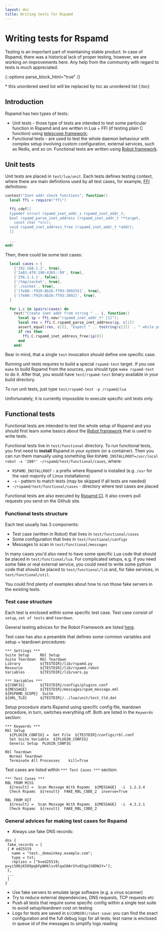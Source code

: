 ```yaml
---
layout: doc
title: Writing tests for Rspamd
---
```


# Writing tests for Rspamd

Testing is an important part of maintaining stable product. In case of Rspamd, there was a historical lack of proper testing, however, we are working on improvements here. Any help from the community with regard to tests is much appreciated.

{::options parse_block_html="true" /}

<div id="toc">
  * this unordered seed list will be replaced by toc as unordered list
  {:toc}
</div>

## Introduction

Rspamd has two types of tests:

* Unit tests - those type of tests are intended to test some particular function in Rspamd and are written in Lua + FFI (if testing plain C function) using [telescope framework](https://github.com/norman/telescope);
* Functional tests - are used to test the whole daemon behaviour with complex setup involving custom configuration, external services, such as Redis, and so on. Functional tests are written using [Robot framework](https://robotframework.org/).

## Unit tests

Unit tests are placed in `test/lua/unit`. Each tests defines testing context, where there are main definitions used by all test cases, for example, [FFI](http://luajit.org/ext_ffi.html) definitions:

```lua
context("Inet addr check functions", function()
  local ffi = require("ffi")

  ffi.cdef[[
  typedef struct rspamd_inet_addr_s rspamd_inet_addr_t;
  bool rspamd_parse_inet_address (rspamd_inet_addr_t **target,
    const char *src);
  void rspamd_inet_address_free (rspamd_inet_addr_t *addr);
  ]]
  
  ...
end)
```

Then, there could be some test cases:

```lua
  local cases = {
    {'192.168.1.1', true},
    {'2a01:4f8:190:43b5::99', true},
    {'256.1.1.1', false},
    {'/tmp/socket', true},
    {'./socket', true},
    {'[fe80::f919:8b26:ff93:3092%5]', true},
    {'[fe80::f919:8b26:ff93:3092]', true},
  }

  for i,c in ipairs(cases) do
    test("Create inet addr from string " .. i, function()
      local ip = ffi.new("rspamd_inet_addr_t* [1]");
      local res = ffi.C.rspamd_parse_inet_address(ip, c[1])
      assert_equal(res, c[2], "Expect " .. tostring(c[2]) .. " while parsing " .. c[1])
      if res then
        ffi.C.rspamd_inet_address_free(ip[0])
      end
    end)
```

Bear in mind, that a single `test` invocation should define one specific case.

Running unit tests requires to build a special `rspamd-test` target. If you use `make` to build Rspamd from the sources, you should type `make rspamd-test` to do it. After that, you would have `test/rspamd-test` binary available in your build directory. 

To run unit tests, just type `test/rspamd-test -p /rspamd/lua`

Unfortunately, it is currently impossible to execute specific unit tests only.

## Functional tests

Functional tests are intended to test the whole setup of Rspamd and you should first learn some basics about the [Robot framework](https://robotframework.org/) that is used to write tests.

Functional tests live in `test/functional` directory. To run functional tests, you first need to **install** Rspamd in your system (or a container). Then you can run them manually using something like `RSPAMD_INSTALLROOT=/usr/local robot -s '280*' ~/rspamd/test/functional/cases`, where:

* `RSPAMD_INSTALLROOT` - a prefix where Rspamd is installed (e.g. `/usr` for the vast majority of Linux installations)
* `-s` - pattern to match tests (may be skipped if all tests are needed)
* `~/rspamd/test/functional/cases` - directory where test cases are placed

Functional tests are also executed by [Rspamd CI](https://ci.rspamd.com/rspamd/rspamd). It also covers pull requests you send on the Github site.

### Functional tests structure

Each test usually has 3 components:

* Test case (written in Robot) that lives in `test/functional/cases`
* Some configuration that lives in `test/functional/configs`
* Messages to scan in `test/functional/messages`

In many cases you'd also need to have some specific Lua code that should be placed in `test/functional/lua`. For complicated setups, e.g. if you need some fake or real external service, you could need to write some python code that should be placed to `test/functional/lib` and, for fake services, in `test/functional/util`.

You could find plenty of examples about how to run those fake servers in the existing tests.

### Test case structure

Each test is enclosed within some specific test case. Test case consist of `setup`, `set of tests` and `teardown`.

General testing advices for the Robot Framework are listed [here](https://github.com/robotframework/HowToWriteGoodTestCases/blob/master/HowToWriteGoodTestCases.rst).

Test case has also a preamble that defines some common variables and setup + teardown procedures:

```
*** Settings ***
Suite Setup     Rbl Setup
Suite Teardown  Rbl Teardown
Library         ${TESTDIR}/lib/rspamd.py
Resource        ${TESTDIR}/lib/rspamd.robot
Variables       ${TESTDIR}/lib/vars.py

*** Variables ***
${CONFIG}       ${TESTDIR}/configs/plugins.conf
${MESSAGE}      ${TESTDIR}/messages/spam_message.eml
${RSPAMD_SCOPE}  Suite
${URL_TLD}      ${TESTDIR}/../lua/unit/test_tld.dat
```

Setup procedure starts Rspamd using specific config file, teardown procedure, in turn, switches everything off. Both are listed in the `Keywords` section:

```
*** Keywords ***
Rbl Setup
  ${PLUGIN_CONFIG} =  Get File  ${TESTDIR}/configs/rbl.conf
  Set Suite Variable  ${PLUGIN_CONFIG}
  Generic Setup  PLUGIN_CONFIG

Rbl Teardown
  Normal Teardown
  Terminate All Processes    kill=True
```

Test cases are listed within `*** Test Cases ***` section:

```
*** Test Cases ***
RBL FROM MISS
  ${result} =  Scan Message With Rspamc  ${MESSAGE}  -i  1.2.3.4
  Check Rspamc  ${result}  FAKE_RBL_CODE_2  inverse=True

RBL FROM HIT
  ${result} =  Scan Message With Rspamc  ${MESSAGE}  -i  4.3.2.1
  Check Rspamc  ${result}  FAKE_RBL_CODE_2
```

### General advices for making test cases for Rspamd

* Always use fake DNS records:

~~~ucl
dns {
 fake_records = [
 { # ed25519
   name = "test._domainkey.example.com";
   type = txt;
   replies = ["k=ed25519; p=yi50DjK5O9pqbFpNHklsv9lqaS0ArSYu02qp1S0DW1Y="];
 },
 ...
 ]
}
~~~

* Use fake servers to emulate large software (e.g. a virus scanner)
* Try to reduce external dependencies, DNS requests, TCP requests etc
* Push all tests that require some specific config within a single test suite to avoid setup/teardown cost on testing
* Logs for tests are saved in `$(CURDIR)/robot-save`: you can find the exact configuration and the full debug logs for all tests; test name is enclosed in queue id of the messages to simplify logs reading
